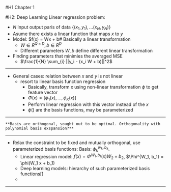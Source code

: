 
#H1 Chapter 1

#H2: Deep Learning
Linear regression problem:
- $N$ Input output paris of data $\{(x_1, y_1),...(x_N, y_N)\}$
- Asume there exists a linear function that maps $x$ to $y$
- Model: $f(x) = Wx + b# Basically a linear transformation
	- $W \in R^{Q\times D}, b\in R^{D}$
	- Different parameters $W, b$ define different linear transformation
- Finding parameters that minimies the averaged MSE
	- $\frac{1}{N} \sum_{i} ||y_i - (x_i W + b)||^2$
---
- General cases: relation between $x$ and $y$ is not linear
	- resort to linear basis function regression
		- Basically, transform x using non-linear transformation $\phi$ to get feature vector
		- $\Phi(x)  = [\phi_1(x), ..., \phi_K(x)]$
		- Perform linear regression with this vector instead of the $x$
		- $\phi()$ are the basis functions, may be parameterized

---
	**Basis are orthogonal, sought out to be optimal. Orthogonality with polynomial basis exspansion?**
---

- Relax the constraint to be fixed and mutually orthogonal, use parameterized basis functions: Basis: $\phi_k^{w_k, b_k}$. 
	- Linear regression model: $f(x) = \Phi^{W_1, b_1}(x) W_2 + b_2$, $\Phi^{W_1, b_1} = \phi(W_1 x + b_1)
	- Deep learning models: hierarchy of such parameterized basis functions[]
	- 
---


